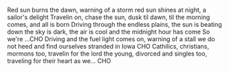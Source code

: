 R e d   s u n   b u r n s   t h e   d a w n ,   w a r n i n g   o f   a   s t o r m  
 r e d   s u n   s h i n e s   a t   n i g h t ,   a   s a i l o r ' s   d e l i g h t  
  
 T r a v e l i n   o n ,   c h a s e   t h e   s u n ,   d u s k   t i l   d a w n ,    
 t i l   t h e   m o r n i n g   c o m e s ,   a n d   a l l   i s   b o r n  
  
 D r i v i n g   t h r o u g h   t h e   e n d l e s s   p l a i n s ,   t h e   s u n   i s   b e a t i n g   d o w n  
 t h e   s k y   i s   d a r k ,   t h e   a i r   i s   c o o l   a n d   t h e   m i d n i g h t   h o u r   h a s   c o m e  
  
 S o   w e ' r e   . . . C H O  
  
 D r i v i n g   a n d   t h e   f u e l   l i g h t   c o m e s   o n ,   w a r n i n g   o f   a   s t a l l  
 w e   d o   n o t   h e e d   a n d   f i n d   o u r s e l v e s   s t r a n d e d   i n   I o w a  
  
 C H O  
  
 C a t h i l i c s ,   c h r i s t i a n s ,   m o r m o n s   t o o ,   t r a v e l i n   f o r   t h e   l o r d  
 t h e   y o u n g ,   d i v o r c e d   a n d   s i n g l e s   t o o ,   t r a v e l i n g   f o r   t h e i r   h e a r t   a s   w e . . .  
  
 C H O  
 